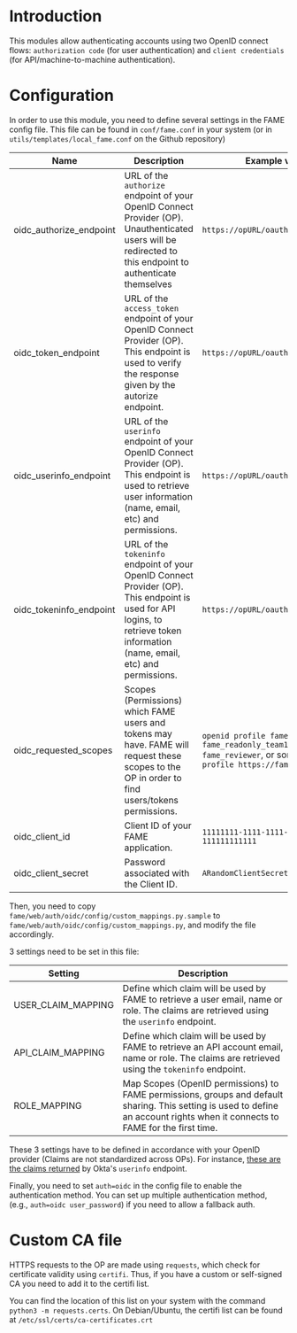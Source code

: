 # Introduction

This modules allow authenticating accounts using two OpenID connect flows: `authorization code` (for user authentication) and `client credentials` (for API/machine-to-machine authentication).

# Configuration

In order to use this module, you need to define several settings in the FAME config file. This file can be found in `conf/fame.conf` in your system (or in `utils/templates/local_fame.conf` on the Github repository)


| Name                    | Description                                                                                                                                                                  | Example value                          |
|-------------------------|------------------------------------------------------------------------------------------------------------------------------------------------------------------------------|----------------------------------------|
| oidc_authorize_endpoint | URL of the `authorize` endpoint of your OpenID Connect Provider (OP). Unauthenticated users will be redirected to this endpoint to authenticate themselves                     | `https://opURL/oauth2/authorize`       |
| oidc_token_endpoint     | URL of the `access_token` endpoint of your OpenID Connect Provider (OP). This endpoint is used to verify the response given by the autorize endpoint.                          | `https://opURL/oauth2/access_token`    |
| oidc_userinfo_endpoint  | URL of the `userinfo` endpoint of your OpenID Connect Provider (OP). This endpoint is used to retrieve user information (name, email, etc) and permissions.                    | `https://opURL/oauth2/userinfo`        |
| oidc_tokeninfo_endpoint | URL of the `tokeninfo` endpoint of your OpenID Connect Provider (OP). This endpoint is used for API logins, to retrieve token information (name, email, etc) and permissions.  | `https://opURL/oauth2/tokeninfo`       |
| oidc_requested_scopes   | Scopes (Permissions) which FAME users and tokens may have. FAME will request these scopes to the OP in order to find users/tokens permissions.                                 | `openid profile fame_admin fame_readonly_team1 fame_reviewer`, or sometime `openid profile https://fameURL/`
| oidc_client_id          | Client ID of your FAME application.                                                                                                                                            | `11111111-1111-1111-1111-111111111111` |
| oidc_client_secret      | Password associated with the Client ID.                                                                                                                                        | `ARandomClientSecret`                  |

Then, you need to copy `fame/web/auth/oidc/config/custom_mappings.py.sample` to `fame/web/auth/oidc/config/custom_mappings.py`, and modify the file accordingly. 

3 settings need to be set in this file:

| Setting            | Description                                                                                                                                                                    |
|--------------------|--------------------------------------------------------------------------------------------------------------------------------------------------------------------------------|
| USER_CLAIM_MAPPING | Define which claim will be used by FAME to retrieve a user email, name or role. The claims are retrieved using the `userinfo` endpoint.                                        |
| API_CLAIM_MAPPING  | Define which claim will be used by FAME to retrieve an API account email, name or role. The claims are retrieved using the `tokeninfo` endpoint.                               |
| ROLE_MAPPING       | Map Scopes (OpenID permissions) to FAME permissions, groups and default sharing. This setting is used to define an account rights when it connects to FAME for the first time. |

These 3 settings have to be defined in accordance with your OpenID provider (Claims are not standardized across OPs). For instance, [these are the claims returned](https://developer.okta.com/docs/reference/api/oidc/#response-example-success-8) by Okta's `userinfo` endpoint.

Finally, you need to set `auth=oidc` in the config file to enable the authentication method. You can set up multiple authentication method, (e.g., `auth=oidc user_password`) if you need to allow a fallback auth.

# Custom CA file

HTTPS requests to the OP are made using `requests`, which check for certificate validity using `certifi`. Thus, if you have a custom or self-signed CA you need to add it to the certifi list.

You can find the location of this list on your system with the command `python3 -m requests.certs`. On Debian/Ubuntu, the certifi list can be found at `/etc/ssl/certs/ca-certificates.crt`
